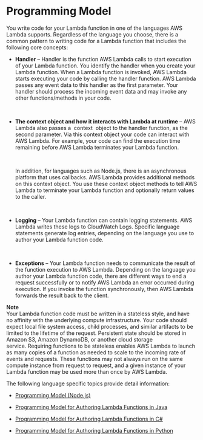 # Programming Model<a name="programming-model-v2"></a>

You write code for your Lambda function in one of the languages AWS Lambda supports\. Regardless of the language you choose, there is a common pattern to writing code for a Lambda function that includes the following core concepts: 

+ **Handler** – Handler is the function AWS Lambda calls to start execution of your Lambda function\. You identify the handler when you create your Lambda function\. When a Lambda function is invoked, AWS Lambda starts executing your code by calling the handler function\. AWS Lambda passes any event data to this handler as the first parameter\. Your handler should process the incoming event data and may invoke any other functions/methods in your code\. 

   

+ **The context object and how it interacts with Lambda at runtime** – AWS Lambda also passes a  context  object to the handler function, as the second parameter\. Via this context object your code can interact with AWS Lambda\. For example, your code can find the execution time remaining before AWS Lambda terminates your Lambda function\. 

   

  In addition, for languages such as Node\.js, there is an asynchronous platform that uses callbacks\. AWS Lambda provides additional methods on this context object\. You use these context object methods to tell AWS Lambda to terminate your Lambda function and optionally return values to the caller\.

   

+ **Logging** – Your Lambda function can contain logging statements\. AWS Lambda writes these logs to CloudWatch Logs\. Specific language statements generate log entries, depending on the language you use to author your Lambda function code\. 

   

+ **Exceptions** – Your Lambda function needs to communicate the result of the function execution to AWS Lambda\. Depending on the language you author your Lambda function code, there are different ways to end a request successfully or to notify AWS Lambda an error occurred during execution\. If you invoke the function synchronously, then AWS Lambda forwards the result back to the client\.

**Note**  
 Your Lambda function code must be written in a stateless style, and have no affinity with the underlying compute infrastructure\. Your code should expect local file system access, child processes, and similar artifacts to be limited to the lifetime of the request\. Persistent state should be stored in Amazon S3, Amazon DynamoDB, or another cloud storage service\. Requiring functions to be stateless enables AWS Lambda to launch as many copies of a function as needed to scale to the incoming rate of events and requests\. These functions may not always run on the same compute instance from request to request, and a given instance of your Lambda function may be used more than once by AWS Lambda\. 

The following language specific topics provide detail information:

+ [Programming Model \(Node\.js\)](programming-model.md)

+ [Programming Model for Authoring Lambda Functions in Java](java-programming-model.md)

+ [Programming Model for Authoring Lambda Functions in C\#](dotnet-programming-model.md)

+ [Programming Model for Authoring Lambda Functions in Python](python-programming-model.md)